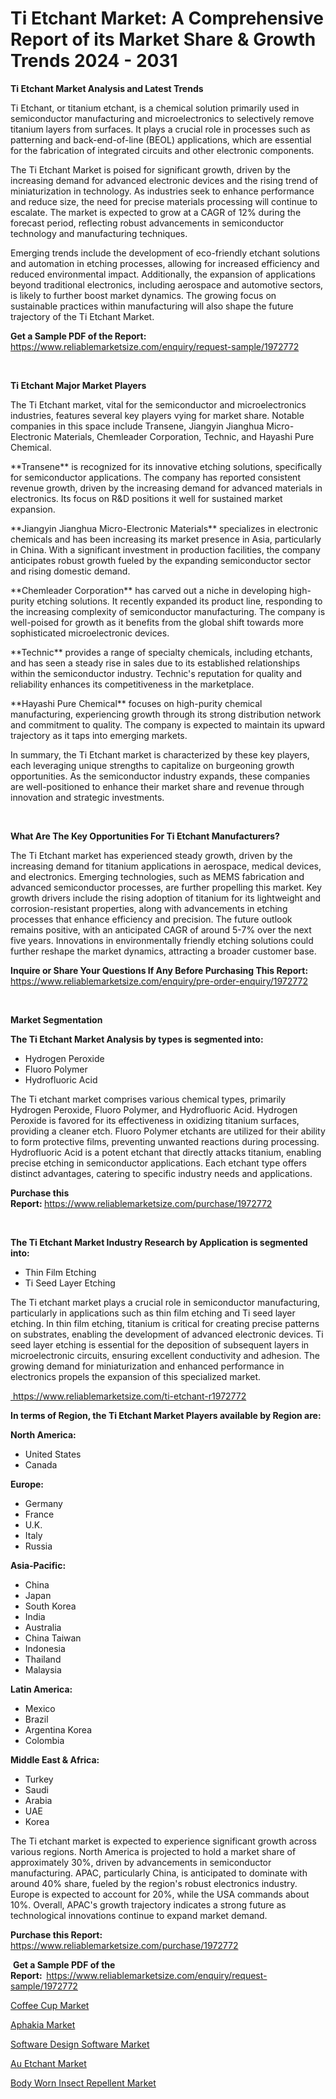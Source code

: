 <p><h1>Ti Etchant Market: A Comprehensive Report of its Market Share & Growth Trends 2024 - 2031</h1></p><p><strong>Ti Etchant Market Analysis and Latest Trends</strong></p>
<p><p>Ti Etchant, or titanium etchant, is a chemical solution primarily used in semiconductor manufacturing and microelectronics to selectively remove titanium layers from surfaces. It plays a crucial role in processes such as patterning and back-end-of-line (BEOL) applications, which are essential for the fabrication of integrated circuits and other electronic components. </p><p>The Ti Etchant Market is poised for significant growth, driven by the increasing demand for advanced electronic devices and the rising trend of miniaturization in technology. As industries seek to enhance performance and reduce size, the need for precise materials processing will continue to escalate. The market is expected to grow at a CAGR of 12% during the forecast period, reflecting robust advancements in semiconductor technology and manufacturing techniques.</p><p>Emerging trends include the development of eco-friendly etchant solutions and automation in etching processes, allowing for increased efficiency and reduced environmental impact. Additionally, the expansion of applications beyond traditional electronics, including aerospace and automotive sectors, is likely to further boost market dynamics. The growing focus on sustainable practices within manufacturing will also shape the future trajectory of the Ti Etchant Market.</p></p>
<p><strong>Get a Sample PDF of the Report:&nbsp;</strong> <a href="https://www.reliablemarketsize.com/enquiry/request-sample/1972772?utm_campaign=1170&utm_medium=2&utm_source=Github&utm_content=ia&utm_term=14112024&utm_id=ti-etchant">https://www.reliablemarketsize.com/enquiry/request-sample/1972772</a></p>
<p>&nbsp;</p>
<p><strong>Ti Etchant Major Market Players</strong></p>
<p><p>The Ti Etchant market, vital for the semiconductor and microelectronics industries, features several key players vying for market share. Notable companies in this space include Transene, Jiangyin Jianghua Micro-Electronic Materials, Chemleader Corporation, Technic, and Hayashi Pure Chemical.</p><p>**Transene** is recognized for its innovative etching solutions, specifically for semiconductor applications. The company has reported consistent revenue growth, driven by the increasing demand for advanced materials in electronics. Its focus on R&D positions it well for sustained market expansion.</p><p>**Jiangyin Jianghua Micro-Electronic Materials** specializes in electronic chemicals and has been increasing its market presence in Asia, particularly in China. With a significant investment in production facilities, the company anticipates robust growth fueled by the expanding semiconductor sector and rising domestic demand.</p><p>**Chemleader Corporation** has carved out a niche in developing high-purity etching solutions. It recently expanded its product line, responding to the increasing complexity of semiconductor manufacturing. The company is well-poised for growth as it benefits from the global shift towards more sophisticated microelectronic devices.</p><p>**Technic** provides a range of specialty chemicals, including etchants, and has seen a steady rise in sales due to its established relationships within the semiconductor industry. Technic's reputation for quality and reliability enhances its competitiveness in the marketplace.</p><p>**Hayashi Pure Chemical** focuses on high-purity chemical manufacturing, experiencing growth through its strong distribution network and commitment to quality. The company is expected to maintain its upward trajectory as it taps into emerging markets.</p><p>In summary, the Ti Etchant market is characterized by these key players, each leveraging unique strengths to capitalize on burgeoning growth opportunities. As the semiconductor industry expands, these companies are well-positioned to enhance their market share and revenue through innovation and strategic investments.</p></p>
<p>&nbsp;</p>
<p><strong>What Are The Key Opportunities For Ti Etchant Manufacturers?</strong></p>
<p><p>The Ti Etchant market has experienced steady growth, driven by the increasing demand for titanium applications in aerospace, medical devices, and electronics. Emerging technologies, such as MEMS fabrication and advanced semiconductor processes, are further propelling this market. Key growth drivers include the rising adoption of titanium for its lightweight and corrosion-resistant properties, along with advancements in etching processes that enhance efficiency and precision. The future outlook remains positive, with an anticipated CAGR of around 5-7% over the next five years. Innovations in environmentally friendly etching solutions could further reshape the market dynamics, attracting a broader customer base.</p></p>
<p><strong>Inquire or Share Your Questions If Any Before Purchasing This Report:</strong> <a href="https://www.reliablemarketsize.com/enquiry/pre-order-enquiry/1972772?utm_campaign=1170&utm_medium=2&utm_source=Github&utm_content=ia&utm_term=14112024&utm_id=ti-etchant">https://www.reliablemarketsize.com/enquiry/pre-order-enquiry/1972772</a></p>
<p>&nbsp;</p>
<p><strong>Market Segmentation</strong></p>
<p><strong>The Ti Etchant Market Analysis by types is segmented into:</strong></p>
<p><ul><li>Hydrogen Peroxide</li><li>Fluoro Polymer</li><li>Hydrofluoric Acid</li></ul></p>
<p><p>The Ti etchant market comprises various chemical types, primarily Hydrogen Peroxide, Fluoro Polymer, and Hydrofluoric Acid. Hydrogen Peroxide is favored for its effectiveness in oxidizing titanium surfaces, providing a cleaner etch. Fluoro Polymer etchants are utilized for their ability to form protective films, preventing unwanted reactions during processing. Hydrofluoric Acid is a potent etchant that directly attacks titanium, enabling precise etching in semiconductor applications. Each etchant type offers distinct advantages, catering to specific industry needs and applications.</p></p>
<p><strong>Purchase this Report:&nbsp;</strong><a href="https://www.reliablemarketsize.com/purchase/1972772?utm_campaign=1170&utm_medium=2&utm_source=Github&utm_content=ia&utm_term=14112024&utm_id=ti-etchant">https://www.reliablemarketsize.com/purchase/1972772</a></p>
<p>&nbsp;</p>
<p><strong>The Ti Etchant Market Industry Research by Application is segmented into:</strong></p>
<p><ul><li>Thin Film Etching</li><li>Ti Seed Layer Etching</li></ul></p>
<p><p>The Ti etchant market plays a crucial role in semiconductor manufacturing, particularly in applications such as thin film etching and Ti seed layer etching. In thin film etching, titanium is critical for creating precise patterns on substrates, enabling the development of advanced electronic devices. Ti seed layer etching is essential for the deposition of subsequent layers in microelectronic circuits, ensuring excellent conductivity and adhesion. The growing demand for miniaturization and enhanced performance in electronics propels the expansion of this specialized market.</p></p>
<p><a href="https://www.reliablemarketsize.com/ti-etchant-r1972772?utm_campaign=1170&utm_medium=2&utm_source=Github&utm_content=ia&utm_term=14112024&utm_id=ti-etchant">&nbsp;https://www.reliablemarketsize.com/ti-etchant-r1972772</a></p>
<p><strong>In terms of Region, the Ti Etchant Market Players available by Region are:</strong></p>
<p>
    <p> <strong> North America: </strong>
        <ul>
            <li>United States</li>
            <li>Canada</li>
        </ul>
        </p> 
    <p> <strong> Europe: </strong>
        <ul>
            <li>Germany</li>
            <li>France</li>
            <li>U.K.</li>
            <li>Italy</li>
            <li>Russia</li>
        </ul>
        </p> 
    <p> <strong> Asia-Pacific: </strong>
        <ul>
            <li>China</li>
            <li>Japan</li>
            <li>South Korea</li>
            <li>India</li>
            <li>Australia</li>
            <li>China Taiwan</li>
            <li>Indonesia</li>
            <li>Thailand</li>
            <li>Malaysia</li>
        </ul>
        </p> 
    <p> <strong> Latin America: </strong>
        <ul>
            <li>Mexico</li>
            <li>Brazil</li>
            <li>Argentina Korea</li>
            <li>Colombia</li>
        </ul>
        </p> 
    <p> <strong> Middle East & Africa: </strong>
        <ul>
            <li>Turkey</li>
            <li>Saudi</li>
            <li>Arabia</li>
            <li>UAE</li>
            <li>Korea</li>
        </ul>
    </p>
    </p>
<p><p>The Ti etchant market is expected to experience significant growth across various regions. North America is projected to hold a market share of approximately 30%, driven by advancements in semiconductor manufacturing. APAC, particularly China, is anticipated to dominate with around 40% share, fueled by the region's robust electronics industry. Europe is expected to account for 20%, while the USA commands about 10%. Overall, APAC's growth trajectory indicates a strong future as technological innovations continue to expand market demand.</p></p>
<p><strong>Purchase this Report: </strong><a href="https://www.reliablemarketsize.com/purchase/1972772?utm_campaign=1170&utm_medium=2&utm_source=Github&utm_content=ia&utm_term=14112024&utm_id=ti-etchant">https://www.reliablemarketsize.com/purchase/1972772</a></p>
<p>&nbsp;<strong>Get a Sample PDF of the Report:&nbsp;&nbsp;</strong><a href="https://www.reliablemarketsize.com/enquiry/request-sample/1972772?utm_campaign=1170&utm_medium=2&utm_source=Github&utm_content=ia&utm_term=14112024&utm_id=ti-etchant">https://www.reliablemarketsize.com/enquiry/request-sample/1972772</a></p>
<p><strong></strong></p>
<p><p><a href="https://www.linkedin.com/pulse/in-depth-analysis-global-coffee-cup-market-scope-its-h4hwc?utm_campaign=1170&utm_medium=2&utm_source=Github&utm_content=ia&utm_term=14112024&utm_id=ti-etchant">Coffee Cup Market</a></p><p><a href="https://issuu.com/reportprime-2/docs/aphakia-market-size-2030.pptx_1b4da43c6a5b79?utm_campaign=1170&utm_medium=2&utm_source=Github&utm_content=ia&utm_term=14112024&utm_id=ti-etchant">Aphakia Market</a></p><p><a href="https://issuu.com/reportprime-2/docs/software-design-software-market-siz_a20a175f8ba577?utm_campaign=1170&utm_medium=2&utm_source=Github&utm_content=ia&utm_term=14112024&utm_id=ti-etchant">Software Design Software Market</a></p><p><a href="https://github.com/sofayahoo2023/Market-Research-Report-List-6/blob/main/au-etchant-market.md?utm_campaign=1170&utm_medium=2&utm_source=Github&utm_content=ia&utm_term=14112024&utm_id=ti-etchant">Au Etchant Market</a></p><p><a href="https://www.linkedin.com/pulse/global-body-worn-insect-repellent-market-opportunities-8mejc?utm_campaign=1170&utm_medium=2&utm_source=Github&utm_content=ia&utm_term=14112024&utm_id=ti-etchant">Body Worn Insect Repellent Market</a></p></p>